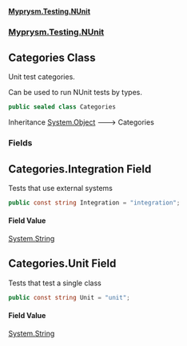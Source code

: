 #### [Myprysm.Testing.NUnit](index.md 'index')
### [Myprysm.Testing.NUnit](index.md#Myprysm.Testing.NUnit 'Myprysm.Testing.NUnit')

## Categories Class

Unit test categories.  
  
Can be used to run NUnit tests by types.

```csharp
public sealed class Categories
```

Inheritance [System.Object](https://docs.microsoft.com/en-us/dotnet/api/System.Object 'System.Object') &#129106; Categories
### Fields

<a name='Myprysm.Testing.NUnit.Categories.Integration'></a>

## Categories.Integration Field

Tests that use external systems

```csharp
public const string Integration = "integration";
```

#### Field Value
[System.String](https://docs.microsoft.com/en-us/dotnet/api/System.String 'System.String')

<a name='Myprysm.Testing.NUnit.Categories.Unit'></a>

## Categories.Unit Field

Tests that test a single class

```csharp
public const string Unit = "unit";
```

#### Field Value
[System.String](https://docs.microsoft.com/en-us/dotnet/api/System.String 'System.String')